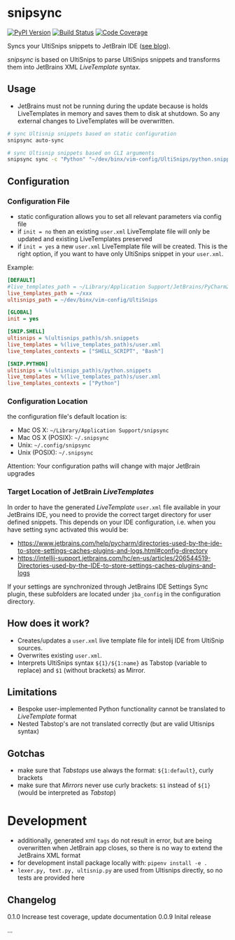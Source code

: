 # snipsync

[![PyPI Version][pypi-image]][pypi-url]
[![Build Status][build-image]][build-url]
[![Code Coverage][coverage-image]][coverage-url]

Syncs your UltiSnips snippets to JetBrain IDE ([see blog](https://sysid.github.io/snipsync/)).

*snipsync* is based on UltiSnips to parse UltiSnips snippets and transforms them into JetBrains XML *LiveTemplate*
syntax.

## Usage
- JetBrains must not be running during the update because is holds LiveTemplates in memory and saves them to disk at
shutdown. So any external changes to LiveTemplates will be overwritten.
  
```sh
# sync Ultisnip snippets based on static configuration
snipsync auto-sync

# sync Ultisnip snippets based on CLI arguments
snipsync sync -c "Python" "~/dev/binx/vim-config/UltiSnips/python.snippets" "~/Library/Application Support/JetBrains/PyCharm2020.3/jba_config/templates/user.xml"
```

## Configuration
### Configuration File
- static configuration allows you to set all relevant parameters via config file
- if `init = no` then an existing `user.xml` LiveTemplate file will only be updated and existing LiveTemplates preserved
- if `init = yes` a new `user.xml` LiveTemplate file will be created. This is the right option, if you want to have
  only UltiSnips snippet in your `user.xml`.

Example:
```ini
[DEFAULT]
#live_templates_path = ~/Library/Application Support/JetBrains/PyCharm2020.3/jba_config/templates
live_templates_path = ~/xxx
ultisnips_path = ~/dev/binx/vim-config/UltiSnips

[GLOBAL]
init = yes

[SNIP.SHELL]
ultisnips = %(ultisnips_path)s/sh.snippets
live_templates = %(live_templates_path)s/user.xml
live_templates_contexts = ["SHELL_SCRIPT", "Bash"]

[SNIP.PYTHON]
ultisnips = %(ultisnips_path)s/python.snippets
live_templates = %(live_templates_path)s/user.xml
live_templates_contexts = ["Python"]
```

### Configuration Location
the configuration file's default location is:
- Mac OS X: `~/Library/Application Support/snipsync`  
- Mac OS X (POSIX): `~/.snipsync`  
- Unix: `~/.config/snipsync`  
- Unix (POSIX): `~/.snipsync`    

Attention: Your configuration paths will change with major JetBrain upgrades

### Target Location of JetBrain *LiveTemplates*
In order to have the generated *LiveTemplate* `user.xml` file available in your JetBrains IDE, 
you need to provide the correct target directory for user defined snippets. This depends on your IDE
configuration, i.e. when you have setting sync activated this would be: 

- https://www.jetbrains.com/help/pycharm/directories-used-by-the-ide-to-store-settings-caches-plugins-and-logs.html#config-directory
- https://intellij-support.jetbrains.com/hc/en-us/articles/206544519-Directories-used-by-the-IDE-to-store-settings-caches-plugins-and-logs

If your settings are synchronized through JetBrains IDE Settings Sync plugin, these subfolders are located under `jba_config` in the configuration directory.


## How does it work?
- Creates/updates a `user.xml` live template file for intelij IDE from UltiSnip sources.
- Overwrites existing `user.xml`.
- Interprets UltiSnips syntax `${1}/${1:name}` as Tabstop (variable to replace) and `$1` (without brackets) as Mirror.

## Limitations
- Bespoke user-implemented Python functionality cannot be translated to *LiveTemplate* format
- Nested Tabstop's are not translated correctly (but are valid Ultisnips syntax)

## Gotchas
- make sure that *Tabstops* use always the format: `${1:default}`, curly brackets
- make sure that *Mirrors* never use curly brackets: `$1` instead of `${1}` (would be interpreted as *Tabstop*)

# Development
- additionally, generated xml `tags` do not result in error, but are being overwritten when JetBrain app closes, so
  there is no way to extend the JetBrains XML format
- for development install package locally with: `pipenv install -e .`
- `lexer.py, text.py, ultisnip.py` are used from Ultisnips directly, so no tests are provided here


## Changelog
0.1.0 Increase test coverage, update documentation
0.0.9 Inital release

...

<!-- Badges -->

[pypi-image]: https://img.shields.io/pypi/v/snipsync
[pypi-url]: https://pypi.org/project/snipsync/
[build-image]: https://github.com/sysid/snipsync/actions/workflows/build.yml/badge.svg
[build-url]: https://github.com/sysid/snipsync/actions/workflows/build.yml
[coverage-image]: https://codecov.io/gh/sysid/snipsync/branch/main/graph/badge.svg
[coverage-url]: https://codecov.io/gh/sysid/snipsync
[quality-image]: https://api.codeclimate.com/v1/badges/3130fa0ba3b7993fbf0a/maintainability
[quality-url]: https://codeclimate.com/github/nalgeon/podsearch-py